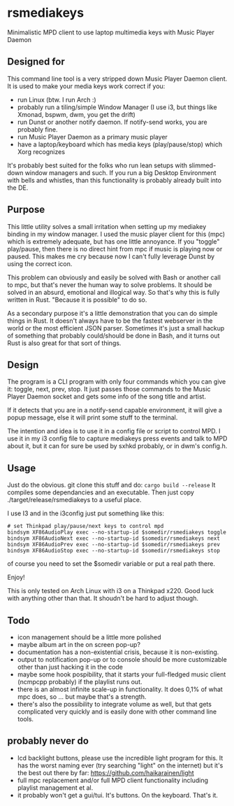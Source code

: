 # rsmediakeys

Minimalistic MPD client to use laptop multimedia keys with Music Player Daemon


## Designed for

This command line tool is a very stripped down Music Player Daemon client.
It is used to make your media keys work correct if you:
* run Linux (btw. I run Arch :)
* probably run a tiling/simple Window Manager (I use i3, but things like Xmonad, bspwm, dwm, you get the drift)
* run Dunst or another notify daemon. If notify-send works, you are probably fine.
* run Music Player Daemon as a primary music player
* have a laptop/keyboard which has media keys (play/pause/stop) which Xorg recognizes

It's probably best suited for the folks who run lean setups with slimmed-down window managers and such. 
If you run a big Desktop Environment with bells and whistles, than this functionality is probably already built into the DE.

## Purpose

This little utility solves a small irritation when setting up my mediakey binding in my window manager.
I used the music player client for this (mpc) which is extremely adequate, but has one little annoyance.
If you "toggle" play/pause, then there is no direct hint from mpc if music is playing now or paused.
This makes me cry because now I can't fully leverage Dunst by using the correct icon.

This problem can obviously and easily be solved with Bash or another call to mpc, 
but that's never the human way to solve problems.
It should be solved in an absurd, emotional and illogical way.
So that's why this is fully written in Rust. "Because it is possible" to do so.

As a secondary purpose it's a little demonstration that you can do simple things in Rust.
It doesn't always have to be the fastest webserver in the world or the most efficient JSON parser.
Sometimes it's just a small hackup of something that probably could/should be done in Bash, 
and it turns out Rust is also great for that sort of things.

## Design

The program is a CLI program with only four commands which you can give it:
toggle, next, prev, stop.
It just passes those commands to the Music Player Daemon socket and gets some info of the song title and artist.

If it detects that you are in a notify-send capable environment, it will give a popup message, 
else it will print some stuff to the terminal.

The intention and idea is to use it in a config file or script to control MPD.
I use it in my i3 config file to capture mediakeys press events and talk to MPD about it,
but it can for sure be used by sxhkd probably, or in dwm's config.h.

## Usage

Just do the obvious. git clone this stuff and do:
`cargo build --release`
It compiles some dependancies and an executable.
Then just copy ./target/release/rsmediakeys to a useful place.

I use I3 and in the i3config just put something like this:
```
# set Thinkpad play/pause/next keys to control mpd
bindsym XF86AudioPlay exec --no-startup-id $somedir/rsmediakeys toggle
bindsym XF86AudioNext exec --no-startup-id $somedir/rsmediakeys next
bindsym XF86AudioPrev exec --no-startup-id $somedir/rsmediakeys prev
bindsym XF86AudioStop exec --no-startup-id $somedir/rsmediakeys stop
```
of course you need to set the $somedir variable or put a real path there.

Enjoy!

This is only tested on Arch Linux with i3 on a Thinkpad x220.
Good luck with anything other than that. It shoudn't be hard to adjust though.

## Todo
* icon management should be a little more polished
* maybe album art in the on screen pop-up? 
* documentation has a non-existential crisis, because it is non-existing.
* output to notification pop-up or to console should be more customizable other than just hacking it in the code
* maybe some hook pospibility, that it starts your full-fledged music client (ncmpcpp probably) if the playlist runs out.
* there is an almost infinite scale-up in functionality. It does 0,1% of what mpc does, so ... but maybe that's a strength.
* there's also the possibility to integrate volume as well, but that gets complicated very quickly and is easily done with other command line tools.

## probably never do
* lcd backlight buttons, please use the incredible light program for this. It has the worst naming ever (try searching "light" on the internet) but it's the best out there by far: https://github.com/haikarainen/light
* full mpc replacement and/or full MPD client functionality including playlist management et al.
* it probably won't get a gui/tui. It's buttons. On the keyboard. That's it.


